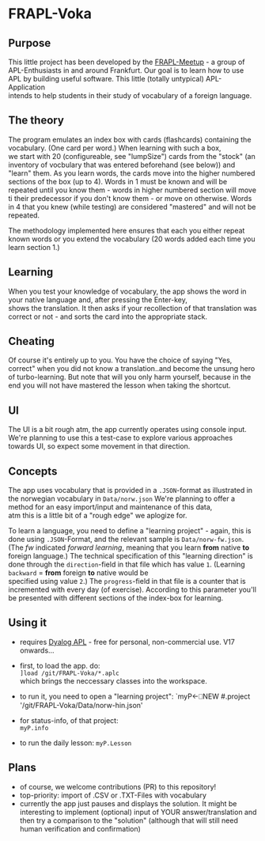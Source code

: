 # FRAPL-Voka

## Purpose

This little project has been developed by the [FRAPL-Meetup](https://www.meetup.com/de-DE/Frankfurt-APLers/) - a group of APL-Enthusiasts in and around Frankfurt.
Our goal is to learn how to use APL by building useful software. This little (totally untypical) APL-Application  
intends to help students in their study of vocabulary of a foreign language.  

## The theory  

The program emulates an index box with cards (flashcards) containing the vocabulary. (One card per word.) When learning with such a box,  
we start with 20 (configureable, see "lumpSize") cards from the "stock" (an inventory of vocbulary that was entered beforehand (see below))
and "learn" them. As you learn words, the cards move into the higher numbered sections of the box (up to 4). Words in 1 must be known and will be repeated until you know them - words in higher numbered section will move ti their predecessor if you don't know them - or move on otherwise.
Words in 4 that you knew (while testing) are considered "mastered" and will not be repeated.

The methodology implemented here ensures that each you either repeat known words or you extend the vocabulary (20 words added each time you learn section 1.)

## Learning  

When you test your knowledge of vocabulary, the app shows the word in your native language and, after pressing the Enter-key,  
shows the translation. It then asks if your recollection of that translation was correct or not - and sorts the card into the appropriate stack.  

## Cheating  

Of course it's entirely up to you. You have the choice of saying "Yes, correct" when you did not know a translation..and become the unsung hero
of turbo-learning. But note that will you only harm yourself, because in the end you will not have mastered the lesson when taking the shortcut.

## UI  

The UI is a bit rough atm, the app currently operates using console input. We're planning to use this a test-case to explore
various approaches towards UI, so expect some movement in that direction.

## Concepts  

The app uses vocabulary that is provided in a `.JSON`-format as illustrated in the norwegian vocabulary
in `Data/norw.json` We're planning to offer a method for an easy import/input and maintenance of this data,  
atm this is a little bit of a "rough edge" we aplogize for.

To learn a language, you need to define a "learning project" - again, this is done using `.JSON`-Format,
and the relevant sample is `Data/norw-fw.json`. (The *fw* indicated *forward learning*, meaning that you learn **from**
native **to** foreign language.) The technical specification of this "learning direction" is done through the `direction`-field in that file which has value `1`. (Learning `backward` = **from** foreign **to** native would be  
specified using value `2`.)
The `progress`-field in that file is a counter that is incremented with every day (of exercise). According to this parameter you'll be presented with different sections of the index-box for learning.

## Using it  

* requires [Dyalog APL](https://www.dyalog.com/) - free for personal, non-commercial use. V17 onwards...

* first, to load the app. do:  
  `]load /git/FRAPL-Voka/*.aplc`  
  which brings the neccessary classes into the workspace.

* to run it, you need to open a "learning project":
  `myP←⎕NEW #.project '/git/FRAPL-Voka/Data/norw-hin.json'  

* for status-info, of that project:  
  `myP.info`

* to run the daily lesson:
  `myP.Lesson`

## Plans

* of course, we welcome contributions (PR) to this repository!
* top-priority: import of .CSV or .TXT-Files with vocabulary
* currently the app just pauses and displays the solution. It might be interesting to implement (optional) input
  of YOUR answer/translation and then try a comparison to the "solution" (although that will still need human verification and confirmation)
